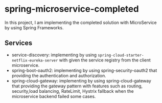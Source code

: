 # spring-microservice-completed
In this project, I am implementing the completed solution with MicroService by using Spring Frameworks.
## Services
* service-discovery: implementing by using `spring-cloud-starter-netflix-eureka-server` with given the service registry from the client microservice.
* spring-boot-oauth2: implementing by using spring-security-oauth2 that providing the authentication and authorization.
* spring-cloud-gateway: implementing by using spring-cloud-gateway that providing the gateway pattern with features such as routing, security,load balancing, RateLimit, Hystrix fallback when the microservice backend failed some cases.